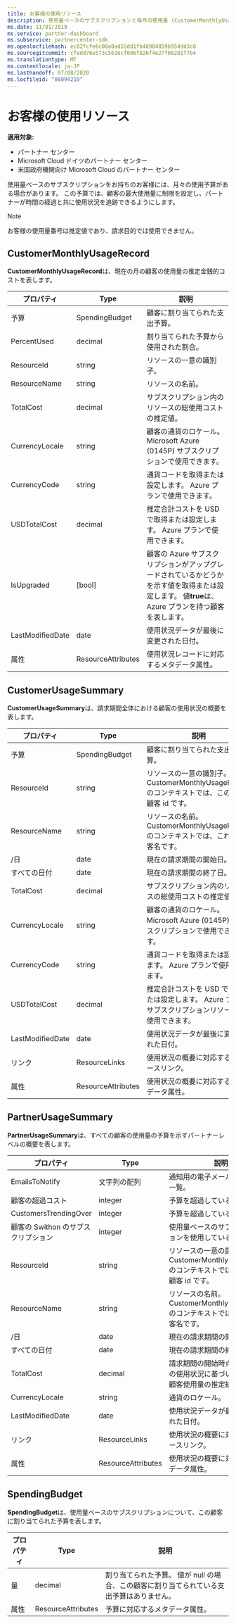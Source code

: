 ```yaml
---
title: お客様の使用リソース
description: 使用量ベースのサブスクリプションと毎月の使用量 (CustomerMonthlyUsageRecord、CustomerUsageSummary、PartnerUsageSummary、SpendingBudget を含む) をお持ちのお客様向けのリソース。
ms.date: 11/01/2019
ms.service: partner-dashboard
ms.subservice: partnercenter-sdk
ms.openlocfilehash: ec82fcfe6c08a8ad55dd1fb48984859b954dd3c8
ms.sourcegitcommit: cfedd76e573c5616cf006f826f4e27f08281f7b4
ms.translationtype: MT
ms.contentlocale: ja-JP
ms.lasthandoff: 07/08/2020
ms.locfileid: "86094210"
---
```

# <a name="customer-usage-resources"></a>お客様の使用リソース

**適用対象:**

- パートナー センター
- Microsoft Cloud ドイツのパートナー センター
- 米国政府機関向け Microsoft Cloud のパートナー センター

使用量ベースのサブスクリプションをお持ちのお客様には、月々の使用予算がある場合があります。 この予算では、顧客の最大使用量に制限を設定し、パートナーが時間の経過と共に使用状況を追跡できるようにします。

> [!NOTE]
> お客様の使用量番号は推定値であり、請求目的では使用できません。

## <a name="customermonthlyusagerecord"></a>CustomerMonthlyUsageRecord

**CustomerMonthlyUsageRecord**は、現在の月の顧客の使用量の推定金銭的コストを表します。

| プロパティ         | Type               | 説明                                                              |
|------------------|--------------------|--------------------------------------------------------------------------|
| 予算           | SpendingBudget     | 顧客に割り当てられた支出予算。                          |
| PercentUsed      | decimal             | 割り当てられた予算から使用された割合。                        |
| ResourceId       | string             | リソースの一意の識別子。                                   |
| ResourceName     | string             | リソースの名前。                                                |
| TotalCost        | decimal             | サブスクリプション内のリソースの総使用コストの推定値。|
| CurrencyLocale   | string             | 顧客の通貨のロケール。 Microsoft Azure (0145P) サブスクリプションで使用できます。            |
| CurrencyCode     | string             | 通貨コードを取得または設定します。 Azure プランで使用できます。           |
| USDTotalCost     | decimal             | 推定合計コストを USD で取得または設定します。 Azure プランで使用できます。                                         |
| IsUpgraded       | [bool]             | 顧客の Azure サブスクリプションがアップグレードされているかどうかを示す値を取得または設定します。 値**true**は、Azure プランを持つ顧客を表します。                         |
| LastModifiedDate | date               | 使用状況データが最後に変更された日付。                               |
| 属性       | ResourceAttributes | 使用状況レコードに対応するメタデータ属性。               |

## <a name="customerusagesummary"></a>CustomerUsageSummary

**CustomerUsageSummary**は、請求期間全体における顧客の使用状況の概要を表します。

| プロパティ         | Type               | 説明                                                                                                      |
|------------------|--------------------|------------------------------------------------------------------------------------------------------------------|
| 予算           | SpendingBudget     | 顧客に割り当てられた支出予算。                                                                  |
| ResourceId       | string             | リソースの一意の識別子。 CustomerMonthlyUsageRecord のコンテキストでは、この id は顧客 id です。 |
| ResourceName     | string             | リソースの名前。 CustomerMonthlyUsageRecord のコンテキストでは、これは顧客名です。               |
| /日 | date               | 現在の請求期間の開始日。                                                                    |
| すべての日付   | date               | 現在の請求期間の終了日。                                                                      |
| TotalCost        | decimal             | サブスクリプション内のリソースの総使用コストの推定値。                                         |
| CurrencyLocale   | string             | 顧客の通貨のロケール。 Microsoft Azure (0145P) サブスクリプションで使用できます。                                         |
| CurrencyCode     | string             | 通貨コードを取得または設定します。 Azure プランで使用できます。                                         |
| USDTotalCost     | decimal             | 推定合計コストを USD で取得または設定します。 Azure プランサブスクリプションリソースで使用できます。                                         |
| LastModifiedDate | date               | 使用状況データが最後に変更された日付。                                                                       |
| リンク            | ResourceLinks      | 使用状況の概要に対応するリソースリンク。                                                           |
| 属性       | ResourceAttributes | 使用状況の概要に対応するメタデータ属性。                                                      |

## <a name="partnerusagesummary"></a>PartnerUsageSummary

**PartnerUsageSummary**は、すべての顧客の使用量の予算を示すパートナーレベルの概要を表します。

| プロパティ         | Type               | 説明                                                                                                      |
|------------------|--------------------|------------------------------------------------------------------------------------------------------------------|
| EmailsToNotify   | 文字列の配列   | 通知用の電子メールアドレスの一覧。                                                                   |
| 顧客の超過コスト | integer          | 予算を超過している顧客の数。                                                                    |
| CustomersTrendingOver | integer       | 予算を超過している顧客の数。                                                     |
| 顧客の Swithon のサブスクリプション  | integer | 使用量ベースのサブスクリプションを使用している顧客の数。                                               |
| ResourceId       | string             | リソースの一意の識別子。 CustomerMonthlyUsageRecord のコンテキストでは、この id は顧客 id です。 |
| ResourceName     | string             | リソースの名前。 CustomerMonthlyUsageRecord のコンテキストでは、これは顧客名です。               |
| /日 | date               | 現在の請求期間の開始日。                                                                    |
| すべての日付   | date               | 現在の請求期間の終了日。                                                                      |
| TotalCost        | decimal             | 請求期間の開始時点からの現在の使用状況に基づいて、すべての顧客使用量の推定総コスト。      |
| CurrencyLocale   | string             | 通貨のロケール。                                                                                             |
| LastModifiedDate | date               | 使用状況データが最後に変更された日付。                                                                       |
| リンク            | ResourceLinks      | 使用状況の概要に対応するリソースリンク。                                                           |
| 属性       | ResourceAttributes | 使用状況の概要に対応するメタデータ属性。                                                      |

## <a name="spendingbudget"></a>SpendingBudget

**SpendingBudget**は、使用量ベースのサブスクリプションについて、この顧客に割り当てられた予算を表します。

| プロパティ   | Type               | 説明                                                                                         |
|------------|--------------------|-----------------------------------------------------------------------------------------------------|
| 量     | decimal             | 割り当てられた予算。 値が null の場合、この顧客に割り当てられている支出予算はありません。 |
| 属性 | ResourceAttributes | 予算に対応するメタデータ属性。                                                |
